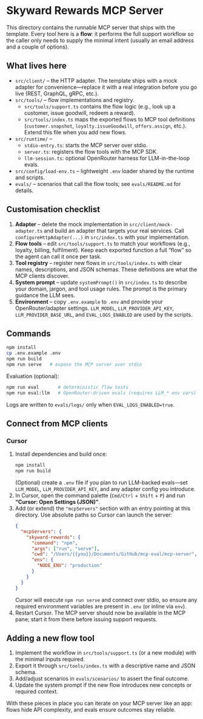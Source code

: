 # Skyward Rewards MCP Server

This directory contains the runnable MCP server that ships with the template. Every tool here is a **flow**: it performs the full support workflow so the caller only needs to supply the minimal intent (usually an email address and a couple of options).

## What lives here
- `src/client/` – the HTTP adapter. The template ships with a mock adapter for convenience—replace it with a real integration before you go live (REST, GraphQL, gRPC, etc.).
- `src/tools/` – flow implementations and registry.
  - `src/tools/support.ts` contains the flow logic (e.g., look up a customer, issue goodwill, redeem a reward).
  - `src/tools/index.ts` maps the exported flows to MCP tool definitions (`customer.snapshot`, `loyalty.issueGoodwill`, `offers.assign`, etc.). Extend this file when you add new flows.
- `src/runtime/` –
  - `stdio-entry.ts`: starts the MCP server over stdio.
  - `server.ts`: registers the flow tools with the MCP SDK.
  - `llm-session.ts`: optional OpenRouter harness for LLM-in-the-loop evals.
- `src/config/load-env.ts` – lightweight `.env` loader shared by the runtime and scripts.
- `evals/` – scenarios that call the flow tools; see `evals/README.md` for details.

## Customisation checklist
1. **Adapter** – delete the mock implementation in `src/client/mock-adapter.ts` and build an adapter that targets your real services. Call `configureHttpAdapter(...)` in `src/index.ts` with your implementation.
2. **Flow tools** – edit `src/tools/support.ts` to match your workflows (e.g., loyalty, billing, fulfilment). Keep each exported function a full “flow” so the agent can call it once per task.
3. **Tool registry** – register new flows in `src/tools/index.ts` with clear names, descriptions, and JSON schemas. These definitions are what the MCP clients discover.
4. **System prompt** – update `systemPrompt()` in `src/index.ts` to describe your domain, jargon, and tool usage rules. The prompt is the primary guidance the LLM sees.
5. **Environment** – copy `.env.example` to `.env` and provide your OpenRouter/adapter settings. `LLM_MODEL`, `LLM_PROVIDER_API_KEY`, `LLM_PROVIDER_BASE_URL`, and `EVAL_LOGS_ENABLED` are used by the scripts.

## Commands
```bash
npm install
cp .env.example .env
npm run build
npm run serve   # expose the MCP server over stdio
```

Evaluation (optional):
```bash
npm run eval       # deterministic flow tests
npm run eval:llm   # OpenRouter-driven evals (requires LLM_* env vars)
```
Logs are written to `evals/logs/` only when `EVAL_LOGS_ENABLED=true`.

## Connect from MCP clients

### Cursor
1. Install dependencies and build once:
   ```bash
   npm install
   npm run build
   ```
   (Optional) create a `.env` file if you plan to run LLM-backed evals—set `LLM_MODEL`, `LLM_PROVIDER_API_KEY`, and any adapter config you introduce.
2. In Cursor, open the command palette (`Cmd/Ctrl` + `Shift` + `P`) and run **“Cursor: Open Settings (JSON)”**.
3. Add (or extend) the `"mcpServers"` section with an entry pointing at this directory. Use absolute paths so Cursor can launch the server:
   ```json
   {
     "mcpServers": {
       "skyward-rewards": {
         "command": "npm",
         "args": ["run", "serve"],
         "cwd": "/Users/{{you}}/Documents/GitHub/mcp-eval/mcp-server",
         "env": {
           "NODE_ENV": "production"
         }
       }
     }
   }
   ```
   Cursor will execute `npm run serve` and connect over stdio, so ensure any required environment variables are present in `.env` (or inline via `env`).
4. Restart Cursor. The MCP server should now be available in the MCP pane; start it from there before issuing support requests.

## Adding a new flow tool
1. Implement the workflow in `src/tools/support.ts` (or a new module) with the minimal inputs required.
2. Export it through `src/tools/index.ts` with a descriptive name and JSON schema.
3. Add/adjust scenarios in `evals/scenarios/` to assert the final outcome.
4. Update the system prompt if the new flow introduces new concepts or required context.

With these pieces in place you can iterate on your MCP server like an app: flows hide API complexity, and evals ensure outcomes stay reliable.
